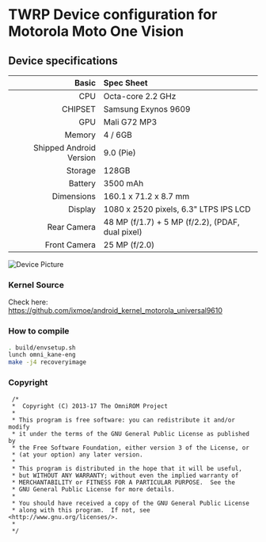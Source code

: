 # TWRP Device configuration for Motorola Moto One Vision

## Device specifications

Basic   | Spec Sheet
-------:|:-------------------------
CPU     | Octa-core 2.2 GHz
CHIPSET | Samsung Exynos 9609
GPU     | Mali G72 MP3
Memory  | 4 / 6GB
Shipped Android Version | 9.0 (Pie)
Storage | 128GB
Battery | 3500 mAh
Dimensions | 160.1 x 71.2 x 8.7 mm
Display | 1080 x 2520 pixels, 6.3" LTPS IPS LCD
Rear Camera  | 48 MP (f/1.7) + 5 MP (f/2.2), (PDAF, dual pixel)
Front Camera | 25 MP (f/2.0)

![Device Picture](https://cdn2.gsmarena.com/vv/pics/motorola/motorola-one-vision-0.jpg)

### Kernel Source
Check here: https://github.com/ixmoe/android_kernel_motorola_universal9610

### How to compile

```sh
. build/envsetup.sh
lunch omni_kane-eng
make -j4 recoveryimage
```
### Copyright
 ```
  /*
  *  Copyright (C) 2013-17 The OmniROM Project
  *
  * This program is free software: you can redistribute it and/or modify
  * it under the terms of the GNU General Public License as published by
  * the Free Software Foundation, either version 3 of the License, or
  * (at your option) any later version.
  *
  * This program is distributed in the hope that it will be useful,
  * but WITHOUT ANY WARRANTY; without even the implied warranty of
  * MERCHANTABILITY or FITNESS FOR A PARTICULAR PURPOSE.  See the
  * GNU General Public License for more details.
  *
  * You should have received a copy of the GNU General Public License
  * along with this program.  If not, see <http://www.gnu.org/licenses/>.
  *
  */
  ```
